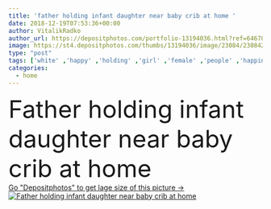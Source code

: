 ```yaml
---
title: 'father holding infant daughter near baby crib at home '
date: 2018-12-19T07:53:36+00:00
author: VitalikRadko
author_url: https://depositphotos.com/portfolio-13194036.html?ref=64678756
image: https://st4.depositphotos.com/thumbs/13194036/image/23084/230842898/api_thumb_450.jpg?forcejpeg=true
type: "post"
tags: ['white' ,'happy' ,'holding' ,'girl' ,'female' ,'people' ,'happiness' ,'cute' ,'caucasian' ,'kitchen' ,'child' ,'family' ,'male' ,'care' ,'man' ,'childhood' ,'kid' ,'adorable' ,'interior' ,'home' ,'room' ,'together' ,'togetherness' ,'indoors' ,'daughter' ,'baby' ,'infant' ,'apartment' ,'handsome' ,'parent' ,'dad' ,'father' ,'fatherhood' ,'casual clothes' ,'baby crib' ]
categories: 
  - home
---
```

<div aling="center">
            <font size="60"> Father holding infant daughter near baby crib at home</font>   
</div>
<div>
    <a href='https://st4.depositphotos.com/thumbs/13194036/image/23084/230842898/api_thumb_450.jpg?forcejpeg=true?ref=64678756' target=_blank > Go "Depositphotos" to get lage size of this picture ->
        <img href='https://st4.depositphotos.com/thumbs/13194036/image/23084/230842898/api_thumb_450.jpg?forcejpeg=true?ref=64678756' src='https://st4.depositphotos.com/13194036/23084/i/950/depositphotos_230842898-stock-photo-father-holding-infant-daughter-baby.jpg?forcejpeg=true' alt='Father holding infant daughter near baby crib at home' >
    </a>
</div>
